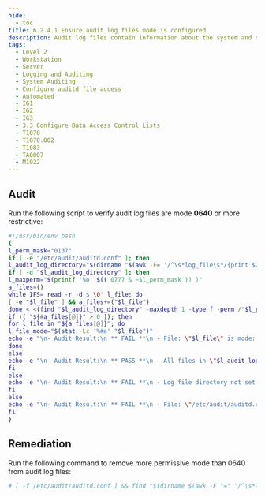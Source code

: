 ```yaml
---
hide:
  - toc
title: 6.2.4.1 Ensure audit log files mode is configured
description: Audit log files contain information about the system and system activity.
tags:
  - Level 2
  - Workstation
  - Server
  - Logging and Auditing
  - System Auditing
  - Configure auditd file access
  - Automated
  - IG1
  - IG2
  - IG3
  - 3.3 Configure Data Access Control Lists
  - T1070
  - T1070.002
  - T1083
  - TA0007
  - M1022
---
```


## Audit
Run the following script to verify audit log files are mode **0640** or more restrictive:
```bash linenums="1"
#!/usr/bin/env bash
{
l_perm_mask="0137"
if [ -e "/etc/audit/auditd.conf" ]; then
l_audit_log_directory="$(dirname "$(awk -F= '/^\s*log_file\s*/{print $2}' /etc/audit/auditd.conf | xargs)")"
if [ -d "$l_audit_log_directory" ]; then
l_maxperm="$(printf '%o' $(( 0777 & ~$l_perm_mask )) )"
a_files=()
while IFS= read -r -d $'\0' l_file; do
[ -e "$l_file" ] && a_files+=("$l_file")
done < <(find "$l_audit_log_directory" -maxdepth 1 -type f -perm /"$l_perm_mask" -print0)
if (( "${#a_files[@]}" > 0 )); then
for l_file in "${a_files[@]}"; do
l_file_mode="$(stat -Lc '%#a' "$l_file")"
echo -e "\n- Audit Result:\n ** FAIL **\n - File: \"$l_file\" is mode: \"$l_file_mode\"\n (should be mode: \"$l_maxperm\" or more restrictive)\n"
done
else
echo -e "\n- Audit Result:\n ** PASS **\n - All files in \"$l_audit_log_directory\" are mode: \"$l_maxperm\" or more restrictive"
fi
else
echo -e "\n- Audit Result:\n ** FAIL **\n - Log file directory not set in \"/etc/audit/auditd.conf\" please set log file directory"
fi
else
echo -e "\n- Audit Result:\n ** FAIL **\n - File: \"/etc/audit/auditd.conf\" not found.\n - ** Verify auditd is installed **"
fi
}
```

## Remediation
Run the following command to remove more permissive mode than 0640 from audit log files:
```bash
# [ -f /etc/audit/auditd.conf ] && find "$(dirname $(awk -F "=" '/^\s*log_file/ {print $2}' /etc/audit/auditd.conf | xargs))" -type f -perm /0137 -exec chmod u-x,g-wx,o-rwx {} +
```
